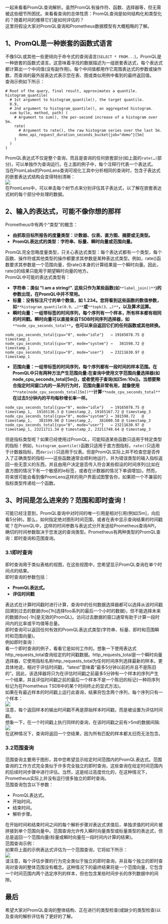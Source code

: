 一起来看看PromQL查询解析。虽然PromQL有操作符、函数、选择器等，但无需被这些细节所困扰。来看看查询的总体性质：PromQL查询是如何结构化和类型化的？随着时间的推移它们是如何评估的？<br />这里将假设大家对PromQL查询和Prometheus数据模型有大概粗略的了解。
<a name="VpT2l"></a>
## 1、PromQL是一种嵌套的函数式语言
不像SQL或其他一些更倾向于命令式的查询语言(`SELECT * FROM...`)，PromQL是一种嵌套的函数式语言。这意味着寻找的数据描述为一组嵌套表达式，每个表达式都计算出一个中间值(没有副作用)。每个中间值都用作它周围表达式的参数或操作数，而查询的最外层表达式表示您在表、图或类似用例中看到的最终返回值。<br />查询示例如下所示：
```
# Root of the query, final result, approximates a quantile.
histogram_quantile(
  # 1st argument to histogram_quantile(), the target quantile.
  0.9,
  # 2nd argument to histogram_quantile(), an aggregated histogram.
  sum by(le, method, path) (
    # Argument to sum(), the per-second increase of a histogram over 5m.
    rate(
      # Argument to rate(), the raw histogram series over the last 5m.
      demo_api_request_duration_seconds_bucket{job="demo"}[5m]
    )
  )
)
```
PromQL表达式不仅是整个查询，而且是查询的任何嵌套部分(如上面的`rate(…)`部分)，可以单独作为查询运行。在上面的例子中，每个注释行代表一个表达式。<br />当在PromLabs的PromLens查询可视化工具中分析相同的查询时，包含子表达式的嵌套表达式结构会变得特别清晰：<br />![](https://cdn.nlark.com/yuque/0/2023/png/396745/1680221980557-fa9176c6-a9a4-44b7-8b86-1a3eb6ba5103.png#averageHue=%2385be8a&clientId=u39e127b6-5beb-4&from=paste&id=u12891aab&originHeight=361&originWidth=1080&originalType=url&ratio=2.5&rotation=0&showTitle=false&status=done&style=none&taskId=udfd2d22c-f7b1-4abe-8cf7-ea561819cda&title=)<br />在PromLens中，可以单击每个树节点来分别评估其子表达式，以了解在嵌套表达式树的每个部分中处理的数据。
<a name="aDGhz"></a>
## 2、输入的表达式，可能不像你想的那样
Prometheus中有两个“类型”的概念：

- **由抓取目标所报告的度量类型：计数器、仪表、直方图、摘要或无类型。**
- **PromQL表达式的类型：字符串、标量、瞬时向量或范围向量。**

PromQL完全忽略度量类型，只关心表达式类型：每个表达式都有一个类型，每个函数、操作符或其他类型的操作都要求其参数是某种表达式类型。例如，rate()函数要求其参数是一个范围向量，但rate()本身的计算结果是一个瞬时向量。因此，rate()的结果只能用于期望瞬时向量的地方。<br />PromQL中可能的表达式类型有：

- **字符串：类似 "I am a string!". 这些只作为某些函数(如**`**label_join()**`**)的参数出现，在PromQL中并不常用。**
- **标量：没有标注尺寸的单个数值，如 1.234。您将看到这些函数的数值参数，如**`**histogram_quantile(0.9，…)**`**或**`**topk(3，…)**`**，以及算术运算。**
- **瞬时向量：一组带标签的时间序列，每个序列有一个样本，所有样本都有相同的时间戳。瞬时向量可以直接来自TSDB时间序列选择器，如**`**node_cpu_seconds_total**`**，也可以来自返回它们的任何函数或其他转换。**
```
node_cpu_seconds_total{cpu="0", mode="idle"}   → 19165078.75 @ timestamp_1
node_cpu_seconds_total{cpu="0", mode="system"} →   381598.72 @ timestamp_1
node_cpu_seconds_total{cpu="0", mode="user"}   → 23211630.97 @ timestamp_1
```

- **范围向量：一组带标签的时间序列，每个序列都有一段时间的样本范围。在PromQL中只有两种方法产生范围向量:在查询中使用文字范围向量选择器(如node_cpu_seconds_total[5m])，或者使用子查询(如[5m:10s])。当想要聚合指定时间窗口内的一系列行为时，范围向量非常有用，就像使用**`**rate(node_cpu_seconds_total[5m])**`**计算**`**node_cpu_seconds_total**`**在过去5分钟内的平均每秒增长率一样。**
```
node_cpu_seconds_total{cpu="0", mode="idle"}   → 19165078.75 @ timestamp_1,  19165136.3 @ timestamp_2, 19165167.72 @ timestamp_3
node_cpu_seconds_total{cpu="0", mode="system"} → 381598.72   @ timestamp_1,   381599.98 @ timestamp_2,   381600.58 @ timestamp_3
node_cpu_seconds_total{cpu="0", mode="user"}   → 23211630.97 @ timestamp_1, 23211711.34 @ timestamp_2, 23211748.64 @ timestamp_3
```
但是指标类型呢？如果已经使用过PromQL，可能知道某些函数只适用于特定类型的指标！例如，`histogram_quantile()`函数只适用于直方图指标，`rate()`只适用于计数器指标，而`deriv()`只适用于仪表。但是PromQL实际上并不检查您是否传入了正确类型的指标——这些函数通常会顺利地运行，并为错误类型的输入指标返回一些无意义的东西，并且由用户决定是否传入符合某些假设的时间序列(比如在直方图的情况下有一个敏感的le标签，或者在计数器的情况下单调增加)。然而，将来很可能会看到像PromLens这样的用户界面试图警告你，如果把一个不兼容的指标类型传递给一个函数。
<a name="DrwWJ"></a>
## 3、时间是怎么进来的？范围和即时查询！
可能已经注意到，PromQL查询中对时间的唯一引用是相对引用(例如[5m]，向后看5分钟)。那么，如何指定绝对图形时间范围，或者在表中显示查询结果的时间戳呢？在PromQL中，这样的时间参数与表达式分开发送给Prometheus查询API，确切的时间参数取决于您发送的查询类型。Prometheus有两种类型的PromQL查询：即时查询和范围查询。
<a name="aWOzY"></a>
### 3.1即时查询
即时查询用于类似表格的视图，在这些视图中，您希望显示PromQL查询在单个时间点的结果。<br />即时查询的参数包括：

- **PromQL表达式。**
- **评估时间戳**

表达式在计算时间戳时进行计算，查询中的任何数据选择器都可以选择从该时间戳回溯到过去的数据(foo[1h]选择foo系列的最后一个小时的数据)，但不能选择未来的数据(foo[-1h]是无效的PromQL)。访问过去数据的窗口通常有助于计算一段时间内的比率或平均值等总量。<br />即时查询可以返回任何有效的PromQL表达式类型(字符串、标量、即时和范围瞬时和范围向量)。<br />例如即时查询：<br />看一个即时查询的例子，看看它是如何工作的。想象一下使用表达式http_requests_total查询给定的时间戳数据。http_requests_total是一个瞬时向量选择器，它使用指标名称http_requests_total为任何时间序列选择最新的样本。更具体地说，相对于评估时间戳，“latest”意味着“最多5分钟以前的并且不是陈旧的”。因此，该选择器将只为在评估时间戳之前最多5分钟有一个样本的序列产生一个结果，并且评估时间戳之前的最后一个样本不是一个陈旧的标记(一种将序列标记为在Prometheus TSDB中的某个时间终止的显式方法)。<br />如果在有最近样本的时间戳上运行此查询，结果将包含两个序列，每个序列只有一个样本：<br />![](https://cdn.nlark.com/yuque/0/2023/png/396745/1680221980604-96eebfdf-e0eb-4409-b842-a15141b3adcf.png#averageHue=%23fdfdfd&clientId=u39e127b6-5beb-4&from=paste&id=uaddc9e8e&originHeight=708&originWidth=859&originalType=url&ratio=2.5&rotation=0&showTitle=false&status=done&style=none&taskId=ufe41ac73-98c3-4f7e-b3aa-f2646a18478&title=)<br />注意，每个返回样本的输出时间戳不再是原始样本时间戳，而是被设置为评估时间戳。<br />想象一下，在一个时间戳上执行同样的查询，在该时间戳之前有>5m的数据间隔:<br />![](https://cdn.nlark.com/yuque/0/2023/png/396745/1680221980646-0488997e-4414-4276-bdec-ddd849336ada.png#averageHue=%23fdfdfd&clientId=u39e127b6-5beb-4&from=paste&id=u49541a03&originHeight=706&originWidth=856&originalType=url&ratio=2.5&rotation=0&showTitle=false&status=done&style=none&taskId=ucbe865c7-944d-47bf-9ca9-e2bad2d47b9&title=)<br />在这种情况下，查询将返回一个空结果，因为所有匹配的样本都太旧而无法包含。
<a name="cbpWR"></a>
### 3.2范围查询
范围查询主要用于图形，其中您希望显示给定时间范围内的PromQL表达式。范围查询的工作方式完全类似于许多完全独立的即时查询，这些查询在给定时间范围内的后续时间步骤中进行评估。当然，这是经过高度优化的，在这种情况下，Prometheus实际上并没有运行很多独立的即时查询。<br />范围查询包含以下参数：

- PromQL表达式。
- 开始时间。
- 结束时间。
- 解析步骤。

在开始时间和结束时间之间的每个解析步骤对表达式求值后，单独求值的时间片被拼接到单个范围向量中。范围查询允许传入瞬时向量类型或标量类型的表达式，但总是返回一个范围向量(标量或瞬时向量在一段时间内计算的结果)。<br />范围查询示例：<br />如果将上面的示例表达式评估为一个范围查询，它将如下所示：<br />![](https://cdn.nlark.com/yuque/0/2023/png/396745/1680221980661-2fa71c33-aadd-4c10-90d5-c620b884bd48.png#averageHue=%23f5f5f5&clientId=u39e127b6-5beb-4&from=paste&id=ud62b193c&originHeight=709&originWidth=856&originalType=url&ratio=2.5&rotation=0&showTitle=false&status=done&style=none&taskId=ubd9d0f95-0edf-4f8f-aa3e-2fd897e9911&title=)<br />请注意，每个评估步骤的行为完全类似于独立的即时查询，并且每个独立的即时查询对查询的整体范围没有概念。这种情况下的最终结果将是一个范围向量，它包含一个时间范围内两个选定序列的样本，但也包含某些时间步长的序列数据中的间隙。
<a name="CgcWP"></a>
## 最后
希望大家对PromQL查询的整体结构、正在进行的类型检查(或缺少的类型检查)以及查询的解析评估有了更好的了解。

